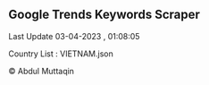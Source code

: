

## Google Trends Keywords Scraper 
 
Last Update 03-04-2023 , 01:08:05

Country List :
VIETNAM.json



© Abdul Muttaqin 
